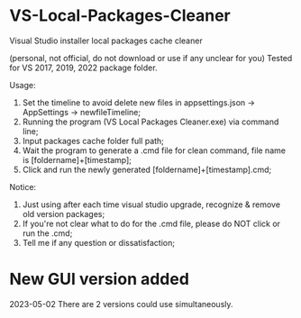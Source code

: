 # VS-Local-Packages-Cleaner
Visual Studio installer local packages cache cleaner

(personal, not official, do not download or use if any unclear for you)
Tested for VS 2017, 2019, 2022 package folder.

Usage:
1) Set the timeline to avoid delete new files in appsettings.json -> AppSettings -> newfileTimeline;
2) Running the program (VS Local Packages Cleaner.exe) via command line;
3) Input packages cache folder full path;
4) Wait the program to generate a .cmd file for clean command, file name is [foldername]+[timestamp];
5) Click and run the newly generated [foldername]+[timestamp].cmd;

Notice:
1) Just using after each time visual studio upgrade, recognize & remove old version packages;
2) If you're not clear what to do for the .cmd file, please do NOT click or run the .cmd;
3) Tell me if any question or dissatisfaction;

# New GUI version added
2023-05-02 There are 2 versions could use simultaneously.
